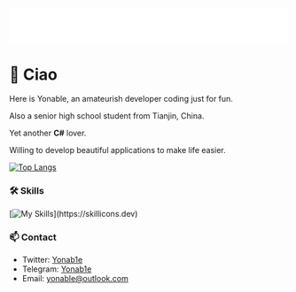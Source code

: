 <p align="center">
<img src="/header.svg" align="center" />
</p>

# 🎉 Ciao
Here is Yonable, an amateurish developer coding just for fun.
 
Also a senior high school student from Tianjin, China. 

Yet another **C#** lover.

Willing to develop beautiful applications to make life easier.

[![Top Langs](https://github-readme-stats.vercel.app/api/top-langs/?username=Yonable&layout=compact&hide=html&title_color=CC88BB&text_color=885566&bg_color=20,F2FBFF,E6F8FF,FFE6EB,FFF2F5)](https://github.com/anuraghazra/github-readme-stats)

### 🛠️ Skills

[![My Skills](https://skillicons.dev/icons?i=cs,dotnet,kotlin,nim,visualstudio,vscode,)](https://skillicons.dev)

### 📫 Contact

- Twitter: [Yonab1e](https://twitter.com/Yonab1e)
- Telegram: [Yonab1e](https://t.me/Yonab1e)
- Email: yonable@outlook.com
